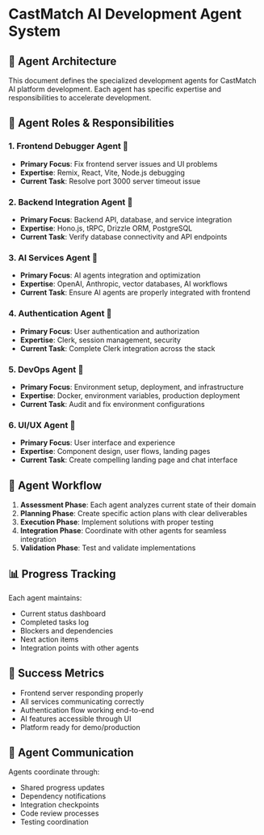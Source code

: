 # CastMatch AI Development Agent System

## 🤖 Agent Architecture

This document defines the specialized development agents for CastMatch AI platform development. Each agent has specific expertise and responsibilities to accelerate development.

## 🎯 Agent Roles & Responsibilities

### 1. **Frontend Debugger Agent** 🔧
- **Primary Focus**: Fix frontend server issues and UI problems
- **Expertise**: Remix, React, Vite, Node.js debugging
- **Current Task**: Resolve port 3000 server timeout issue

### 2. **Backend Integration Agent** 🔄
- **Primary Focus**: Backend API, database, and service integration
- **Expertise**: Hono.js, tRPC, Drizzle ORM, PostgreSQL
- **Current Task**: Verify database connectivity and API endpoints

### 3. **AI Services Agent** 🧠
- **Primary Focus**: AI agents integration and optimization
- **Expertise**: OpenAI, Anthropic, vector databases, AI workflows
- **Current Task**: Ensure AI agents are properly integrated with frontend

### 4. **Authentication Agent** 🔐
- **Primary Focus**: User authentication and authorization
- **Expertise**: Clerk, session management, security
- **Current Task**: Complete Clerk integration across the stack

### 5. **DevOps Agent** 🚀
- **Primary Focus**: Environment setup, deployment, and infrastructure
- **Expertise**: Docker, environment variables, production deployment
- **Current Task**: Audit and fix environment configurations

### 6. **UI/UX Agent** 🎨
- **Primary Focus**: User interface and experience
- **Expertise**: Component design, user flows, landing pages
- **Current Task**: Create compelling landing page and chat interface

## 🔄 Agent Workflow

1. **Assessment Phase**: Each agent analyzes current state of their domain
2. **Planning Phase**: Create specific action plans with clear deliverables
3. **Execution Phase**: Implement solutions with proper testing
4. **Integration Phase**: Coordinate with other agents for seamless integration
5. **Validation Phase**: Test and validate implementations

## 📊 Progress Tracking

Each agent maintains:
- Current status dashboard
- Completed tasks log
- Blockers and dependencies
- Next action items
- Integration points with other agents

## 🎯 Success Metrics

- Frontend server responding properly
- All services communicating correctly
- Authentication flow working end-to-end
- AI features accessible through UI
- Platform ready for demo/production

## 🔗 Agent Communication

Agents coordinate through:
- Shared progress updates
- Dependency notifications
- Integration checkpoints
- Code review processes
- Testing coordination
